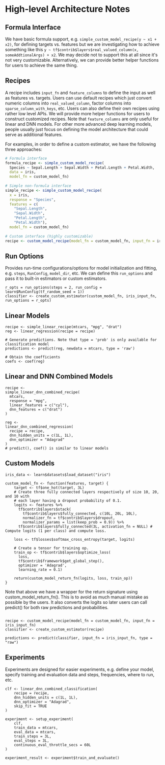 # High-level Architecture Notes 

## Formula Interface

We have basic formula support, e.g. `simple_custom_model_recipe(y ~ x1 + x2)`, for defining targets vs. features but we are investigating how to achieve something like this `y ~ tf$contrib$layers$real_valued_column(x, someAddtionalArgs) + x2`. We may decide not to support this at all since it's not very customizable. Alternatively, we can provide better helper functions for users to achieve the same thing.

## Recipes

A recipe includes `input_fn` and `feature_columns` to define the input as well as features vs. targets. Users can use default recipes which just convert numeric columns into `real_valued_column`, factor columns into `sparse_column_with_keys`, etc. Users can also define their own recipes using rather low level APIs. We will provide more helper functions for users to construct customized recipes. Note that `feature_columns` are only useful for linear and DNN models. For other more advanced deep learning models, people usually just focus on defining the model architecture that could serve as additional features.

For examples, in order to define a custom estimator, we have the following three approaches:

``` r
# Formula interface
formula_recipe <- simple_custom_model_recipe(
  Species ~ Sepal.Length + Sepal.Width + Petal.Length + Petal.Width,
  data = iris,
  model_fn = custom_model_fn)
  
# Simple non-formula interface
simple_recipe <- simple_custom_model_recipe(
  x = iris,
  response = "Species",
  features = c(
    "Sepal.Length",
    "Sepal.Width",
    "Petal.Length",
    "Petal.Width"),
  model_fn = custom_model_fn)
  
# Custom interface (highly customizable)
recipe <- custom_model_recipe(model_fn = custom_model_fn, input_fn = iris_input_fn)
```

## Run Options

Provides run-time configurations/options for model initialization and fitting, e.g. `steps`, `RunConfig`, `model_dir`, etc. We can define this `run_options` and pass it to built-in estimators or custom estimators.

```
r_opts = run_options(steps = 2, run_config = learn$RunConfig(tf_random_seed = 1))
classifier <- create_custom_estimator(custom_model_fn, iris_input_fn, run_options = r_opts)
```

## Linear Models

```
recipe <- simple_linear_recipe(mtcars, "mpg", "drat")
reg <- linear_regression(recipe = recipe)

# Generate predictions. Note that type = 'prob' is only available for classification model
predictions <- predict(reg, newdata = mtcars, type = 'raw')

# Obtain the coefficients
coefs <- coef(reg)
```

## Linear and DNN Combined Models

```
recipe <-
simple_linear_dnn_combined_recipe(
  mtcars,
  response = "mpg",
  linear_features = c("cyl"),
  dnn_features = c("drat")
)

reg <-
linear_dnn_combined_regression(
  recipe = recipe,
  dnn_hidden_units = c(1L, 1L),
  dnn_optimizer = "Adagrad"
)
# predict(), coef() is similar to linear models
```

## Custom Models
```
iris_data <- learn$datasets$load_dataset("iris")

custom_model_fn <- function(features, target) {
	target <- tf$one_hot(target, 3L)
    # Create three fully connected layers respectively of size 10, 20, and 10 with
    # each layer having a dropout probability of 0.1.
    logits <- features %>%
      tf$contrib$layers$stack(
        tf$contrib$layers$fully_connected, c(10L, 20L, 10L),
        normalizer_fn = tf$contrib$layers$dropout,
        normalizer_params = list(keep_prob = 0.9)) %>%
      tf$contrib$layers$fully_connected(3L, activation_fn = NULL) # Compute logits (1 per class) and compute loss.

    loss <- tf$losses$softmax_cross_entropy(target, logits)

    # Create a tensor for training op.
    train_op <- tf$contrib$layers$optimize_loss(
      loss,
      tf$contrib$framework$get_global_step(),
      optimizer = 'Adagrad',
      learning_rate = 0.1)

    return(custom_model_return_fn(logits, loss, train_op))
}
```

Note that above we have a wrapper for the return signature using custom_model_return_fn(). This is to avoid as much manual mistake as possible by the users. It also converts the logits so later users can call predict() for both raw predictions and probabilities.

```

recipe <- custom_model_recipe(model_fn = custom_model_fn, input_fn = iris_input_fn)
classifier <- create_custom_estimator(recipe)

predictions <- predict(classifier, input_fn = iris_input_fn, type = "raw")
```


## Experiments

Experiments are designed for easier experiments, e.g. define your model, specify training and evaluation data and steps, frequencies, where to run, etc. 

```
clf <- linear_dnn_combined_classification(
	recipe = recipe,
	dnn_hidden_units = c(1L, 1L),
	dnn_optimizer = "Adagrad",
	skip_fit = TRUE
)

experiment <- setup_experiment(
	clf,
	train_data = mtcars,
	eval_data = mtcars,
	train_steps = 3L,
	eval_steps = 3L,
	continuous_eval_throttle_secs = 60L
)

experiment_result <- experiment$train_and_evaluate()
```
